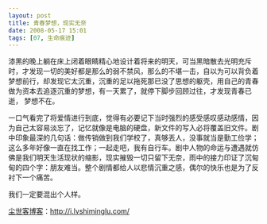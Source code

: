 ```yaml
---
layout: post
title: 青春梦想，现实无奈
date: 2008-05-17 15:01
tags: [07, 生命痕迹]
---
```

漆黑的晚上躺在床上闭着眼睛精心地设计着将来的明天，可当黑暗散去光明充斥时，才发现一切的美好都是那么的弱不禁风，那么的不堪一击，自以为可以背负着梦想前行，却发现它太沉重，沉重的足以拖死那已没了思想的躯壳，用自己的青春做为资本去追逐沉重的梦想，有一天累了，就停下脚步回顾过往，才发现青春已逝， 梦想不在。

一口气看完了将爱情进行到底，觉得有必要记下当时强烈的感受感叹感动感情，因为自己太容易淡忘了，记忆就像是电脑的硬盘，新文件的写入必将覆盖旧文件。剧中印象最深的几句话：做传销做到我们学校了，真够丟人，没事就当是勤工俭学；这么多年好像一直在找工作；一起走吧，我有自行车。剧中人物的命运与遭遇就仿佛是我们明天生活现状的缩影，现实摧毁一切只留下无奈，雨中的接力印证了沉甸甸的四个字：朋友难当。整个剧情都给人以悲情沉重之感，偶尔的快乐也是为了反衬下一个痛苦。

我们一定要混出个人样。

<a href="http://i.lvshiminglu.com/">尘世客博客</a>：<a href="http://i.lvshiminglu.com/">http://i.lvshiminglu.com/</a>

